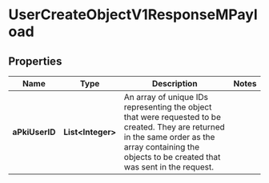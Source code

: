 

# UserCreateObjectV1ResponseMPayload

## Properties

Name | Type | Description | Notes
------------ | ------------- | ------------- | -------------
**aPkiUserID** | **List&lt;Integer&gt;** | An array of unique IDs representing the object that were requested to be created.  They are returned in the same order as the array containing the objects to be created that was sent in the request. | 




